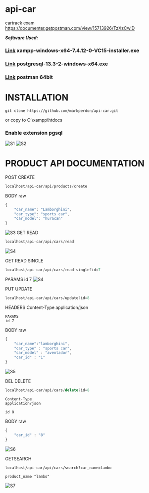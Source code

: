 # api-car
 cartrack exam
https://documenter.getpostman.com/view/15713926/TzXzCwiD


***Software Used:***
### [Link](https://www.apachefriends.org/download.html) xampp-windows-x64-7.4.12-0-VC15-installer.exe ###

### [Link](https://www.enterprisedb.com/downloads/postgres-postgresql-downloads) postgresql-13.3-2-windows-x64.exe    ###

### [Link](https://www.postman.com/downloads/) postman 64bit    ###

# INSTALLATION #
```
git clone https://github.com/markperdon/api-car.git
```
or copy to C:\xampp\htdocs

### Enable extension pgsql ###
![S1](/assets/img/ss1.png)
![S2](/assets/img/ss2.png)


# PRODUCT API DOCUMENTATION #

POST CREATE
```javascript
localhost/api-car/api/products/create
```
BODY raw
```javascript
{
    "car_name": "Lamborghini",
    "car_type": "sports car",
    "car_model": "huracan"
}
```
![S3](/assets/img/ss3.PNG)
GET READ
```javascript
localhost/api-car/api/cars/read
```
![S4](/assets/img/ss4.PNG)

GET READ SINGLE
```javascript
localhost/api-car/api/cars/read-single?id=7
```
PARAMS
id 7
![S4](/assets/img/ss4_1.PNG)


PUT UPDATE
```javascript
localhost/api-car/api/cars/update?id=8
```
HEADERS
Content-Type
application/json
```
PARAMS
id 7
```
BODY raw
```javascript
{
    "car_name":"lamborghini",
    "car_type" : "sports car",
    "car_model" : "aventador",
    "car_id" : "1"
}
```
![S5](/assets/img/ss5.PNG)

DEL DELETE
```javascript
localhost/api-car/api/cars/delete?id=8
```
```HEADERS
Content-Type
application/json
```
```PARAMS
id 8
```
BODY raw
```javascript
{
    "car_id" : "8"
}   
```
![S6](/assets/img/ss6.PNG)

GETSEARCH
```
localhost/api-car/api/cars/search?car_name=lambo
```
```PARAMS
product_name "lambo"
```
![S7](/assets/img/ss7.PNG)
